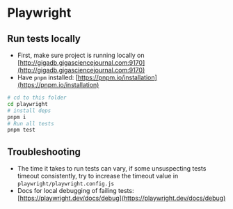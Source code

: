# Playwright

## Run tests locally

- First, make sure project is running locally on [http://gigadb.gigasciencejournal.com:9170](http://gigadb.gigasciencejournal.com:9170)
- Have `pnpm` installed: [https://pnpm.io/installation](https://pnpm.io/installation)

```sh
# cd to this folder
cd playwright
# install deps
pnpm i
# Run all tests
pnpm test
```

## Troubleshooting

- The time it takes to run tests can vary, if some unsuspecting tests timeout consistently, try to increase the timeout value in `playwright/playwright.config.js`
- Docs for local debugging of failing tests: [https://playwright.dev/docs/debug](https://playwright.dev/docs/debug)
